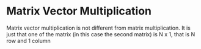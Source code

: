 # Matrix Vector Multiplication

Matrix vector multiplication is not different from matrix multiplication. It is just that one of the matrix (in this case the second matrix) is N x 1, that is N row and 1 column